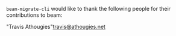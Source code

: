 `beam-migrate-cli` would like to thank the following people for their contributions to beam:

"Travis Athougies"<travis@athougies.net>
